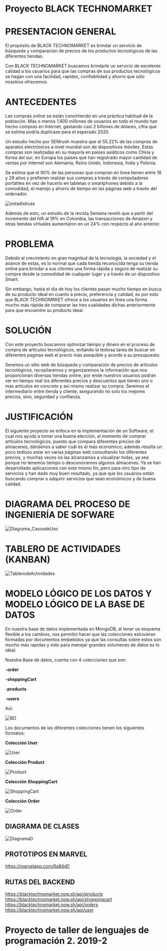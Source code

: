 # Proyecto BLACK TECHNOMARKET

# PRESENTACION GENERAL 

El propósito de BLACK TECHNOMARKET es brindar un servicio de búsqueda y comparación de precios de los productos tecnológicos de las diferentes tiendas. 

Con BLACK TECHNOMARKET buscamos brindarle un servicio de excelente calidad a los usuarios para que las compras de sus productos tecnológicos se hagan con una facilidad, rapidez, confiabilidad y ahorro que sólo nosotros ofrecemos. 

# ANTECEDENTES

Las compras online se están convirtiendo en una práctica habitual  de la población. Más o menos 1.600 millones de usuarios en todo el mundo han hecho compras en Internet, gastando casi 2 billones de dólares, cifra que se estima podría duplicase para el esperado 2020.

Un estudio hecho por SEMrush muestra que el 55.22% de las compras de aparatos electrónicos a nivel mundial son de dispositivos móviles. Estas compras son realizadas en su mayoría en países asiáticos como China y Korea del sur; en Europa los países que han registrado mayor cantidad de ventas por internet son Alemania, Reino Unido, Indonesia, India y Polonia.

Se estima que el 90% de las personas que compran en línea tienen entre 18 y 29 años y prefieren realizar sus compras a través de computadores portátiles en vez de hacerlo en tabletas o smartphones debido a la comodidad, el manejo y ahorro de tiempo en las páginas web a través del ordenador.

![estadisticas](estadisticas.png)

Además de esto, un estudio de la revista Semana reveló que a partir del incremento del IVA al 19% en Colombia, las transacciones de Amazon y otras tiendas virtuales aumentaron en un 24% con respecto al año anterior.

# PROBLEMA

Debido al crecimiento en gran magnitud de la tecnología, la sociedad y el avance de estas, es lo normal que cada tienda reconocida tenga su tienda online para brindar a sus clientes una forma rápida y segura de realizar su compra desde la comodidad de cualquier lugar y a través de un dispositivo Smart.

Sin embargo, hasta el día de hoy los clientes pasan mucho tiempo en busca de su producto ideal en cuanto a precio, preferencia y calidad, es por esto que BLACK TECHNOMRKET ofrece a los usuarios en línea una forma mucho más rápida de comparar las tres cualidades dichas anteriormente para que encuentre su producto ideal.

# SOLUCIÓN

Con este proyecto buscamos optimizar tiempo y dinero en el proceso de compra de artículos tecnológicos, evitando la tediosa tarea de buscar en diferentes paginas web el precio más asequible y acorde a su presupuesto.

Seremos un sitio web de búsqueda y comparación de precios de artículos tecnológicos, recopilaremos y organizaremos la información que nos proporcionan diversas tiendas online, por ende nuestros usuarios podrán ver en tiempo real los diferentes precios y descuentos que tienen uno o mas artículos en concreto y así mismo realizar su compra. Seremos el intermediario entre tienda y cliente, asegurando no solo los mejores precios, sino, seguridad y confianza. 

# JUSTIFICACIÓN

El siguiente proyecto se enfoca en la implementación de un Software, el cual nos ayuda a tomar una buena elección, al momento de comprar artículos tecnológicos, puesto que compara diferentes precios de almacenes, dándonos a saber cuál es el más económico; además resulta un poco tedioso estar en varias páginas web consultando los diferentes precios, y muchas veces no las alcanzamos a visualizar todas, ya sea porque no tenemos tiempo o desconocemos algunos almacenes. Ya se han desarrollado aplicaciones con este mismo fin, pero para otro tipo de servicios y han dado muy buen resultado, ya que que los usuarios están buscando comprar o adquirir servicios que sean económicos y de buena calidad.

# DIAGRAMA DEL PROCESO DE INGENIERÍA DE SOFWARE

![Diagrama_CasosdeUso](Diagrama_CasosdeUso.png)

# TABLERO DE ACTIVIDADES (KANBAN)

![TablerodeActividades](TablerodeActividades.png)

# MODELO LÓGICO DE LOS DATOS Y MODELO LÓGICO DE LA BASE DE DATOS

En nuestra base de datos implementada en MongoDB, al tener un esquema flexible a los cambios, nos permitió hacer que las colecciones estuvieran formadas por documentos embebidos ya que las consultas sobre estos son mucho más rapidas y esto para manejar grandes volumenes de datos es lo ideal. 

Nuestra Base de datos, cuenta con 4 colecciones que son:

 -**order**  
 
 -**shoppingCart**
 
 -**products**
 
 -**users**
 
Así:

![BD](BD.png)

Los documentos de las diferentes colecciones tienen los siguientes formatos:

 **Colección User**

![User](User.png)

 **Colección Product**
 
![Product](Product.png)

  **Colección ShoppingCart**
  
![ShoppingCart](ShoppingCart.png)

  **Colección Order**
  
![Order](Order.png)


## DIAGRAMA DE CLASES

![DiagramaD](DiagramaD.png)

## PROTOTIPOS EN MARVEL

https://marvelapp.com/6a8ib81

## RUTAS DEL BACKEND

https://blacktechnomarket.now.sh/api/products
https://blacktechnomarket.now.sh/api/shoppingcart
https://blacktechnomarket.now.sh/api/orders
https://blacktechnomarket.now.sh/api/user


 # Proyecto de taller de lenguajes de programación 2. 2019-2
